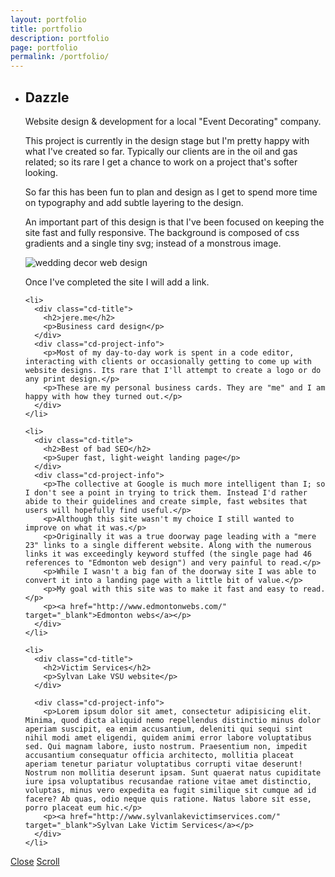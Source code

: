 ```yaml
---
layout: portfolio
title: portfolio
description: portfolio
page: portfolio
permalink: /portfolio/
---
```


<div class="projects-container">
  <ul>
    <li>
      <div class="cd-title">
          <h2>Dazzle</h2>
          <p>Website design &#38; development for a local "Event Decorating" company.</p>
      </div>
      <div class="cd-project-info">
          <p>This project is currently in the design stage but I'm pretty happy with what I've created so far. Typically our clients are in the oil and gas related; so its rare I get a chance to work on a project that's softer looking.</p>
          <p>So far this has been fun to plan and design as I get to spend more time on typography and add subtle layering to the design.</p>
          <p>An important part of this design is that I've been focused on keeping the site fast and fully responsive. The background is composed of css gradients and a single tiny svg; instead of a monstrous image.</p>
          <p><img src="../img/dazzle.jpg" alt="wedding decor web design" class="img-res"></p>
          <p>Once I've completed the site I will add a link.</p>
      </div>
    </li>

    <li>
      <div class="cd-title">
        <h2>jere.me</h2>
        <p>Business card design</p>
      </div>
      <div class="cd-project-info">
        <p>Most of my day-to-day work is spent in a code editor, interacting with clients or occasionally getting to come up with website designs. Its rare that I'll attempt to create a logo or do any print design.</p>
        <p>These are my personal business cards. They are "me" and I am happy with how they turned out.</p>
      </div>
    </li>

    <li>
      <div class="cd-title">
        <h2>Best of bad SEO</h2>
        <p>Super fast, light-weight landing page</p>
      </div>
      <div class="cd-project-info">
        <p>The collective at Google is much more intelligent than I; so I don't see a point in trying to trick them. Instead I'd rather abide to their guidelines and create simple, fast websites that users will hopefully find useful.</p>
        <p>Although this site wasn't my choice I still wanted to improve on what it was.</p>
        <p>Originally it was a true doorway page leading with a "mere 23" links to a single different website. Along with the numerous links it was exceedingly keyword stuffed (the single page had 46 references to "Edmonton web design") and very painful to read.</p>
        <p>While I wasn't a big fan of the doorway site I was able to convert it into a landing page with a little bit of value.</p>
        <p>My goal with this site was to make it fast and easy to read.</p>
        <p><a href="http://www.edmontonwebs.com/" target="_blank">Edmonton webs</a></p>
      </div>
    </li>

    <li>
      <div class="cd-title">
        <h2>Victim Services</h2>
        <p>Sylvan Lake VSU website</p>
      </div>

      <div class="cd-project-info">
        <p>Lorem ipsum dolor sit amet, consectetur adipisicing elit. Minima, quod dicta aliquid nemo repellendus distinctio minus dolor aperiam suscipit, ea enim accusantium, deleniti qui sequi sint nihil modi amet eligendi, quidem animi error labore voluptatibus sed. Qui magnam labore, iusto nostrum. Praesentium non, impedit accusantium consequatur officia architecto, mollitia placeat aperiam tenetur pariatur voluptatibus corrupti vitae deserunt! Nostrum non mollitia deserunt ipsam. Sunt quaerat natus cupiditate iure ipsa voluptatibus recusandae ratione vitae amet distinctio, voluptas, minus vero expedita ea fugit similique sit cumque ad id facere? Ab quas, odio neque quis ratione. Natus labore sit esse, porro placeat eum hic.</p>
        <p><a href="http://www.sylvanlakevictimservices.com/" target="_blank">Sylvan Lake Victim Services</a></p>
      </div>
    </li>
  </ul>
  <a href="#0" class="cd-close">Close</a>
  <a href="#0" class="cd-scroll">Scroll</a>
</div>